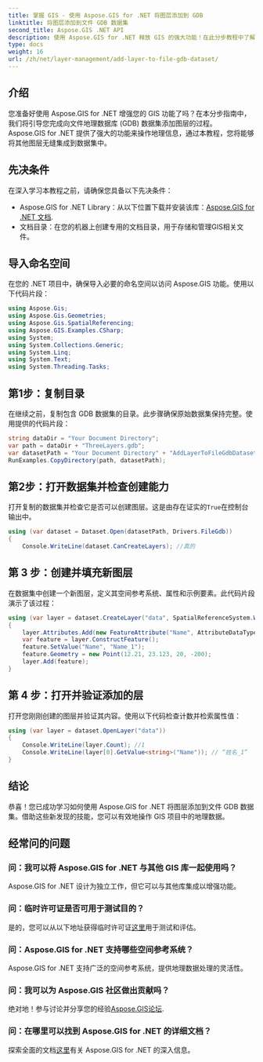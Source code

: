 ```yaml
---
title: 掌握 GIS - 使用 Aspose.GIS for .NET 将图层添加到 GDB
linktitle: 将图层添加到文件 GDB 数据集
second_title: Aspose.GIS .NET API
description: 使用 Aspose.GIS for .NET 释放 GIS 的强大功能！在此分步教程中了解如何将图层添加到文件 GDB 数据集。 #地理数据#Aspose #GIS
type: docs
weight: 16
url: /zh/net/layer-management/add-layer-to-file-gdb-dataset/
---
```

## 介绍
您准备好使用 Aspose.GIS for .NET 增强您的 GIS 功能了吗？在本分步指南中，我们将引导您完成向文件地理数据库 (GDB) 数据集添加图层的过程。 Aspose.GIS for .NET 提供了强大的功能来操作地理信息，通过本教程，您将能够将其他图层无缝集成到数据集中。
## 先决条件
在深入学习本教程之前，请确保您具备以下先决条件：
-  Aspose.GIS for .NET Library：从以下位置下载并安装该库：[Aspose.GIS for .NET 文档](https://reference.aspose.com/gis/net/).
- 文档目录：在您的机器上创建专用的文档目录，用于存储和管理GIS相关文件。
## 导入命名空间
在您的 .NET 项目中，确保导入必要的命名空间以访问 Aspose.GIS 功能。使用以下代码片段：
```csharp
using Aspose.Gis;
using Aspose.Gis.Geometries;
using Aspose.Gis.SpatialReferencing;
using Aspose.GIS.Examples.CSharp;
using System;
using System.Collections.Generic;
using System.Linq;
using System.Text;
using System.Threading.Tasks;
```
## 第1步：复制目录
在继续之前，复制包含 GDB 数据集的目录。此步骤确保原始数据集保持完整。使用提供的代码片段：
```csharp
string dataDir = "Your Document Directory";
var path = dataDir + "ThreeLayers.gdb";
var datasetPath = "Your Document Directory" + "AddLayerToFileGdbDataset_out.gdb";
RunExamples.CopyDirectory(path, datasetPath);
```
## 第2步：打开数据集并检查创建能力
打开复制的数据集并检查它是否可以创建图层。这是由存在证实的`True`在控制台输出中。
```csharp
using (var dataset = Dataset.Open(datasetPath, Drivers.FileGdb))
{
    Console.WriteLine(dataset.CanCreateLayers); //真的
```
## 第 3 步：创建并填充新图层
在数据集中创建一个新图层，定义其空间参考系统、属性和示例要素。此代码片段演示了该过程：
```csharp
using (var layer = dataset.CreateLayer("data", SpatialReferenceSystem.Wgs84))
{
    layer.Attributes.Add(new FeatureAttribute("Name", AttributeDataType.String));
    var feature = layer.ConstructFeature();
    feature.SetValue("Name", "Name_1");
    feature.Geometry = new Point(12.21, 23.123, 20, -200);
    layer.Add(feature);
}
```
## 第 4 步：打开并验证添加的层
打开您刚刚创建的图层并验证其内容。使用以下代码检查计数并检索属性值：
```csharp
using (var layer = dataset.OpenLayer("data"))
{
    Console.WriteLine(layer.Count); //1
    Console.WriteLine(layer[0].GetValue<string>("Name")); // “姓名_1”
}
```
## 结论
恭喜！您已成功学习如何使用 Aspose.GIS for .NET 将图层添加到文件 GDB 数据集。借助这些新发现的技能，您可以有效地操作 GIS 项目中的地理数据。
## 经常问的问题
### 问：我可以将 Aspose.GIS for .NET 与其他 GIS 库一起使用吗？
Aspose.GIS for .NET 设计为独立工作，但它可以与其他库集成以增强功能。
### 问：临时许可证是否可用于测试目的？
是的，您可以从以下地址获得临时许可证[这里](https://purchase.aspose.com/temporary-license/)用于测试和评估。
### 问：Aspose.GIS for .NET 支持哪些空间参考系统？
Aspose.GIS for .NET 支持广泛的空间参考系统，提供地理数据处理的灵活性。
### 问：我可以为 Aspose.GIS 社区做出贡献吗？
绝对地！参与讨论并分享您的经验[Aspose.GIS论坛](https://forum.aspose.com/c/gis/33).
### 问：在哪里可以找到 Aspose.GIS for .NET 的详细文档？
探索全面的文档[这里](https://reference.aspose.com/gis/net/)有关 Aspose.GIS for .NET 的深入信息。